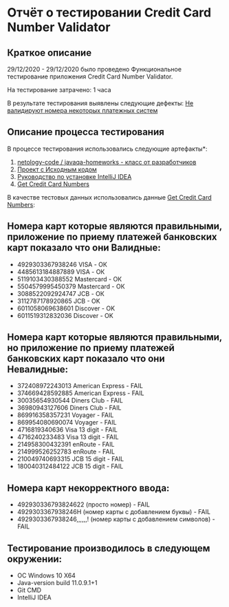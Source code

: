 # Отчёт о тестировании Credit Card Number Validator

## Краткое описание

29/12/2020 - 29/12/2020 было проведено Функциональное тестирование приложения Credit Card Number Validator.

На тестирование затрачено: 1 часа

В результате тестирования выявлены следующие дефекты:
[Не валидируют номера некоторых платежных систем](https://github.com/mirasim/CardValidator/issues/1)

## Описание процесса тестирования

В процессе тестирования использовались следующие артефакты*:
1. [netology-code
    /
    javaqa-homeworks - класс от разработчиков](https://github.com/netology-code/javaqa-homeworks/tree/master/intro)
2. [Проект с Исходным кодом](https://github.com/mirasim/CardValidator/blob/main/src/Main.java)
3. [Руководство по установке IntelliJ IDEA](https://github.com/netology-code/javaqa-homeworks/blob/master/intro/idea.md)
4. [Get Credit Card Numbers](https://www.getcreditcardnumbers.com/)

В качестве тестовых данных использовались данные [Get Credit Card Numbers](https://www.getcreditcardnumbers.com/):

##  Номера карт которые являются правильными,  приложение по приему платежей банковских карт показало что они Валидные:

* 4929303367938246 VISA - ОК
* 4485613184887889 VISA - ОК
* 5119103430388552 Mastercard - ОК
* 5504579995450379 Mastercard - ОК
* 3088522092924747 JCB - ОК
* 3112787178920865 JCB - OK
* 6011058069638601 Discover - OK
* 6011519312832036 Discover - OK

##  Номера карт которые являются правильными, но приложение по приему платежей банковских карт показало что они Невалидные:

* 372408972243013 American Express - FAIL
* 374669428592885 American Express - FAIL
* 30035654930544 Diners Club - FAIL
* 36980943127606 Diners Club - FAIL
* 869916358357231 Voyager - FAIL
* 869954080690074 Voyager - FAIL
* 4716819340636 Visa 13 digit - FAIL
* 4716240233483 Visa 13 digit - FAIL
* 214958300432391 enRoute - FAIL
* 214999526252783 enRoute - FAIL
* 210049740693315 JCB 15 digit - FAIL
* 180040312484122 JCB 15 digit - FAIL

## Номера карт некорректного ввода:
* 492930336793824622 (просто номер) - FAIL
* 4929303367938246Н (номер карты с добавлением буквы) - FAIL
* 4929303367938246,,,,,,! (номер карты с добавлением символов) - FAIL


## Тестирование производилось в следующем окружении:
* ОС Windows 10 X64
* Java-version build 11.0.9.1+1 
* Git CMD
* IntelliJ IDEA
